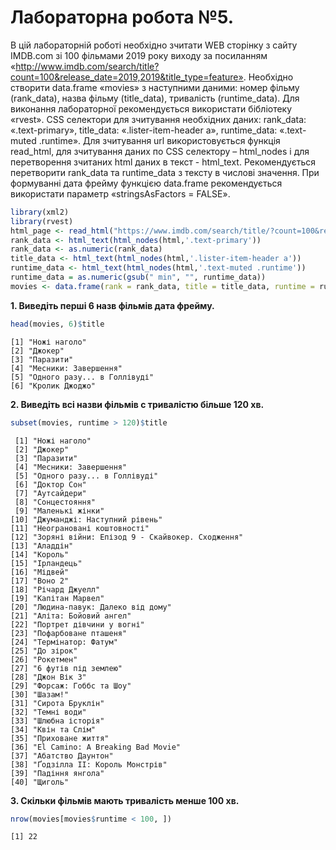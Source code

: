 # Лабораторна робота №5.

В цій лабораторній роботі необхідно зчитати WEB сторінку з сайту IMDB.com зі 100 фільмами 2019 року виходу за посиланням «http://www.imdb.com/search/title?count=100&release_date=2019,2019&title_type=feature». 
Необхідно створити data.frame «movies» з наступними даними: номер фільму (rank_data), назва фільму (title_data), тривалість (runtime_data). Для виконання лабораторної рекомендується використати бібліотеку «rvest». CSS селектори для зчитування необхідних даних: rank_data: «.text-primary», title_data: «.lister-item-header a», runtime_data: «.text-muted .runtime». Для зчитування url використовується функція read_html, для зчитування даних по CSS селектору – html_nodes і для перетворення зчитаних html даних в текст - html_text. Рекомендується перетворити rank_data та runtime_data з тексту в числові значення. При формуванні дата фрейму функцією data.frame рекомендується використати параметр «stringsAsFactors = FALSE».
```r
library(xml2)
library(rvest)
html_page <- read_html("https://www.imdb.com/search/title/?count=100&release_date=2019,2019&title_type=feature")
rank_data <- html_text(html_nodes(html,'.text-primary'))
rank_data <- as.numeric(rank_data)
title_data <- html_text(html_nodes(html,'.lister-item-header a'))
runtime_data <- html_text(html_nodes(html,'.text-muted .runtime'))
runtime_data = as.numeric(gsub(" min", "", runtime_data))
movies <- data.frame(rank = rank_data, title = title_data, runtime = runtime_data, stringsAsFactors = FALSE)
```

**1. Виведіть перші 6 назв фільмів дата фрейму.**
```r
head(movies, 6)$title
```
```
[1] "Ножі наголо"               
[2] "Джокер"                    
[3] "Паразити"                  
[4] "Месники: Завершення"       
[5] "Одного разу... в Голлівуді"
[6] "Кролик Джоджо"
```

**2. Виведіть всі назви фільмів с тривалістю більше 120 хв.**
```r
subset(movies, runtime > 120)$title
```
```
 [1] "Ножі наголо"                                  
 [2] "Джокер"                                       
 [3] "Паразити"                                     
 [4] "Месники: Завершення"                          
 [5] "Одного разу... в Голлівуді"                   
 [6] "Доктор Сон"                                   
 [7] "Аутсайдери"                                   
 [8] "Сонцестояння"                                 
 [9] "Маленькі жінки"                               
[10] "Джуманджі: Наступний рівень"                  
[11] "Неограновані коштовності"                     
[12] "Зоряні війни: Епізод 9 - Скайвокер. Сходження"
[13] "Аладдін"                                      
[14] "Король"                                       
[15] "Ірландець"                                    
[16] "Мідвей"                                       
[17] "Воно 2"                                       
[18] "Річард Джуелл"                                
[19] "Капітан Марвел"                               
[20] "Людина-павук: Далеко від дому"                
[21] "Аліта: Бойовий ангел"                         
[22] "Портрет дівчини у вогні"                      
[23] "Пофарбоване пташеня"                          
[24] "Термінатор: Фатум"                            
[25] "До зірок"                                     
[26] "Рокетмен"                                     
[27] "6 футів під землею"                           
[28] "Джон Вік 3"                                   
[29] "Форсаж: Гоббс та Шоу"                         
[30] "Шазам!"                                       
[31] "Сирота Бруклін"                               
[32] "Темні води"                                   
[33] "Шлюбна історія"                               
[34] "Квін та Слім"                                 
[35] "Приховане життя"                              
[36] "El Camino: A Breaking Bad Movie"              
[37] "Абатство Даунтон"                             
[38] "Ґодзілла II: Король Монстрів"                 
[39] "Падіння янгола"                               
[40] "Щиголь" 
```

**3. Скільки фільмів мають тривалість менше 100 хв.**
```r
nrow(movies[movies$runtime < 100, ])
```
```
[1] 22
```
